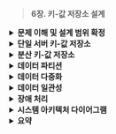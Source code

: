 > **6장. 키-값 저장소 설계**

<details>
  <summary><b>문제 이해 및 설계 범위 확정</b></summary>
  
  ---
    
  ## 문제 이해 및 설계 범위 확정
  
  ### **키-값 저장소(Key-Value Store)**
  
  - **비 관계형(Non-relational) 데이터베이스**
      - Amazon Dynamo, memcached, Redis 등
  - **Key**
      - 고유 식별자(Identifier)
      - 성능상의 이유로 키는 짧을수록 좋음
          - 일반 텍스트 키: `“last_logged_in_at”`
          - 해시 키 : `253DDEC4`
  - **Value**
      - 키-값 저장소는 값으로 무엇이 오든 상관하지 않음(`String`, `List`, `Object` …)
  - **Pair** : Key-Value 관계
  - `put(key, value)` : 키-값 쌍을 저장소에 저장
  - `get(key)` : 인자로 주어진 키의 값을 조회
  
  ### **문제 이해 및 설계 범위 확정**
  
  - 읽기, 쓰기, 메모리 사용량 사이의 균형 찾기
  - 데이터의 일관성과 가요성 사이에서 타협적 결정을 내린 설계
  - **ex)**
      - 키-값 쌍의 **크기는 10KB 이하**이다.
      - **큰 데이터**를 저장할 수 있어야 한다.
      - 높은 **가용성을 제공**해야 한다. 시스템은 장애가 있더라도 빨리 응답
      - 높은 **규모 확장성**을 제공해야 한다. 트래픽 양에 따라 자동적 서버 증설/삭제
      - **데이터 일관성 수준**은 조정이 가능해야 한다.
      - **응답 지연시간(latency)** 이 짧아야 한다.
  
  ---
</details>

<details>
  <summary><b>단일 서버 키-값 저장소</b></summary>
    
  ---
  
  ## 단일 서버 키-값 저장소
  
  ### **서버 1대만 사용하는 키-값 저장소 설계**
  
  - **키-값 쌍 전부를 메모리에 해시 테이블로 저장**
      - 빠른 속도를 보장
      - 모든 데이터를 메모리 안에 두기 불가능할 수 있음
  - **개선책**
      - 데이터 압축(Compression)
      - 자주 쓰이는 데이터만 메모리에 두고 나머지는 디스크에 저장
  - 많은 데이터를 저장하기 위해 **분산 키-값 저장소(Distributed Key-Value Store)** 필요
  
  ---
</details>

<details>
  <summary><b>분산 키-값 저장소</b></summary>

  ---
  
  ## 분산 키-값 저장소
  
  ### **분산 키-값 저장소(Distributed Key-Value Store)**
  
  - 키-값 쌍(Pair)을 **여러 서버에 분산** : 분산 해시 테이블이라고도 함
  - 설계 시 **CAP 정리** 이해 필요
  
  ### **CAP 정리**
  
  - **세 가지 요구사항을 동시에 만족하는 분산 시스템을 설계하는 것은 불가능**
      - **데이터 일관성(Consistency)**
          - 접속하는 모든 클라이언트는 **어떤 노드에서도 같은 데이터**를 보아야 함
      - **가용성(Availability)**
          - 접속하는 모든 클라이언트는 **일부 노드에 장애가 발생하더라도 항상 응답**
      - **파티션 감내(Partition Tolerance theorem)**
          - 파티션은 두 노드 사이에 통신 장애가 발생하였음을 의미
          - 네트워크에 **파티션이 생기더라도 시스템은 계속 동작**
  - **어떤 두 가지를 충족하려면 나머지 하나는 반드시 희생**
      
      ![Untitled](https://prod-files-secure.s3.us-west-2.amazonaws.com/564a8822-b76c-4de9-a961-41b4ac6503a6/c5607ac8-1da5-4edf-a06c-0b47ae871d47/Untitled.png)
      
  - **키-값 저장소 분류**
      - **CP 시스템**
          - 일관성 & 파티션 감내 지원
          - 가용성 희생
      - **AP 시스템**
          - 가용성 & 파티션 감내 지원
          - 데이터 일관성 희생
      - **CA 시스템(존재하지 않음)**
          - 일관성 & 가용성 지원
          - 파티션 감내 지원하지 않음
          - **분산 시스템은 반드시 파티션 문제를 감내할 수 있도록 설계**
              - 통상 네트워크 장애는 피할 수 없음
              - 실세계에 CA 시스템은 존재하지 않음
  
  ### **구체적 사례 : 세 대의 복제(Replica) 노드 n1, n2, n3**
  
  - 분산 시스템에서 데이터는 보통 여러 노드에 복제되어 보관
  - **이상적 상태**
      - 네트워크가 파티션되는 상황이 일어나지 않음
      - n1에 기록된 데이터는 자동적으로 n2와 n3에 복제
      - 데이터 일관성과 가용성 만족
      
      ![Untitled](https://prod-files-secure.s3.us-west-2.amazonaws.com/564a8822-b76c-4de9-a961-41b4ac6503a6/a20772a8-0b15-423c-b048-886ab7be1980/Untitled.png)
      
  - **실세계의 분산 시스템**
      - 분산 시스템은 파티션 문제를 피할 수 없음
      - 파티션 문제 발생 시 **일관성과 가용성 중 하나를 선택**해야 함
      
      ![Untitled](https://prod-files-secure.s3.us-west-2.amazonaws.com/564a8822-b76c-4de9-a961-41b4ac6503a6/26961ff6-d637-49d3-8d15-59c3bd96d956/Untitled.png)
      
      - n1 또는 n2에 기록한 데이터는 n3에 전달되지 않음
      - n3에 기록되었으나 n1, n2에 전달되지 않은 데이터, n1, n2는 오래된 사본 가짐
      - **가용성 대신 일관성 선택(CP 시스템)**
          - 세 서버 사이의 데이터 불일치를 해결하기 위해 **n1, n2에 쓰기 연산 중단**
          - ex) 은행권 시스템은 데이터 일관성(C)을 양보하지 않음 : **오류 반환**
      - **일관성 대신 가용성 선택(AP 시스템)**
          - 낡은 데이터를 반환할 위험이 있더라도, **읽기 연산을 허용**
          - n1, n2는 계속 쓰기 연산을 허용, n3 복구 후 동기화
          
  
  ### **시스템 컴포넌트**
  
  - **키-값 저장소 구현에 사용될 핵심 컴포넌트 및 기술**
      - 데이터 파티션
      - 데이터 다중화(Replication)
      - 일관성(Consistency)
      - 일관성 불일치 해소(Inconsistency Resolution)
      - 장애 처리
      - 시스템 아키텍처 다이어그램
      - 쓰기 경로(Write Path)
      - 읽기 경로(Read Path)
      
  
  ---
  </details>

  <details>
    <summary><b>데이터 파티션</b></summary>
    
  ---
  
  ## 데이터 파티션
  
  ### **데이터 파티션**
  
  - **대규모 애플리케이션의 경우**
      - 전체 데이터를 한 대 서버에 넣기 불가능
      - 데이터를 **작은 파티션들로 분할** 후, 여러 대 서버에 저장
  - **파티션 분할 시 고려할 문제**
      - 데이터를 여러 서버에 고르게 분산할 수 있는가
      - 노드가 추가되거나 삭제될 때, 데이터의 이동을 최소화할 수 있는가
  - **안정 해시(Consistent Hash)**
      - 서버를 해시 링(Hash Ring) 위에 배치
      - 키를 링 위에 배치
      - 시계방향으로 순회하다 만나는 첫 번째 서버에 키-값 쌍 저장
          
          ![Untitled](https://prod-files-secure.s3.us-west-2.amazonaws.com/564a8822-b76c-4de9-a961-41b4ac6503a6/7d0e2355-92b0-491a-908b-d50e0f2e38af/Untitled.png)
          
  - **안정 해시를 사용한 데이터 파티션 장점**
      - **규모 확장 자동화(Automatic Scaling)**
          - 시스템 부하에 따라 서버가 자동으로 추가 / 삭제
      - **다양성(Heterogeneity)**
          - 각 서버의 용량에 맞게 가상 노드(Virtual Node)의 수를 조정할 수 있음
          - 고성능 서버는 더 많은 가상 노드를 갖도록 설정
  
  ---
  </details>

  <details>
    <summary><b>데이터 다중화</b></summary>
    
  ---
  
  ## 데이터 다중화
  
  ### **데이터 다중화**
  
  - **데이터를 N개 서버에 비동기적으로 다중화(Replication)**
      - 높은 가용성과 안정성 확보
      - N은 튜닝 가능한 값
  - **N개 서버를 선정하는 방법**
      - Key의 위치로부터 **시계방향으로 순회**하면서, **첫 N개 서버에 사본 저장**
      - 가상 노드 사용 시 문제 : **같은 물리 서버를 중복 선택**
          - 같은 데이터 센터 노드 : 정전, 네트워크 이슈, 자연재해를 동시에 겪음
          - 같은 물리 서버를 중복 선택하지 않도록 해야 함
          - 데이터의 사본은 다른 센터의 서버에 보관, 센터들은 고속 네트워크로 연결
      
      ![Untitled](https://prod-files-secure.s3.us-west-2.amazonaws.com/564a8822-b76c-4de9-a961-41b4ac6503a6/5648faeb-aa86-4e0e-80c3-3d4cfc062478/Untitled.png)
      
  
  ---
    
  </details>

  <details>
    <summary><b>데이터 일관성</b></summary>
  
  ---
  
  ## 데이터 일관성
  
  ### **데이터 일관성**
  
  - **여러 노드에 다중화된 데이터는 적절히 동기화 필요**
  - **정족수 합의(Quorum Consensus) 프로토콜**
      - 읽기/쓰기 연산 모두에 일관성 보장 가능
      - $N$ : 사본 개수
      - $W$
          - 쓰기 연산에 대한 정족수
          - 쓰기 연산 성공으로 간주되기 위해 **적어도 $W$개 서버 쓰기 연산 성공 응답**
      - $R$
          - 읽기 연산에 대한 정족수
          - 읽기 연산 성공으로 간주되기 위해 **적어도 $R$개 서버 읽기 연산 성공** **응답**
  - **예제) $N=3$**
      
      ![Untitled](https://prod-files-secure.s3.us-west-2.amazonaws.com/564a8822-b76c-4de9-a961-41b4ac6503a6/1d126862-2f94-481d-9c7a-5f1b50eb0997/Untitled.png)
      
      - **중재자(Coordinator)**
          - $W=1$는 중재자가 최소 한 대 서버로부터 쓰기 성공 응답 필요로 함을 의미
          - ex) $s1$으로부터 성공 응답 시, $s2, s3$의 응답을 기다릴 필요 없음
          - 중재자는 클라이언트와 노드 사이에서 **프록시(Proxy) 역할**
      - $W=1 or R=1$
          - 중재자는 한 대 서버로부터의 응답만 받으면 되니 응답 속도가 빠름
      - $W ≥1 or R≥1$
          - 시스템이 보여주는 데이터 일관성의 수준 향상
          - 중재자의 응답 속도는 가장 느린 서버로부터의 응답을 기다려야 하므로 느려짐
      - $W+R > N$
          - **강한 일관성(Strong Consistency) 보장**
          - 일관성을 보증할 최신 데이터를 **가진 노드가 최소 하나는 겹침**
  - **요구되는 일관성 수준에 따른 시스템의 구성**
      - $R=1, W=N$ : 빠른 읽기 연산에 최적화된 시스템
      - $W=1, R=N$ : 빠른 쓰기 연산에 최적화된 시스템
      - $W+R > N$ : 강한 일관성이 보장됨(보통 $N=3, W=R=2$)
      - $W+R ≤ N$ : 강한 일관성이 보장되지 않음
  
  ### 1️⃣ **일관성 모델(Consitency Model)**
  
  - 키-값 저장소를 설계할 때 고려해야할 요소
  - 데이터 일관성의 수준을 결정
  - **강한 일관성(Strong Consistency)**
      - 모든 읽기 연산은 가장 최근에 갱신된 결과를 반환
      - 클라이언트는 **절대로 낡은(Out-of-date) 데이터를 보지 못함**
      - 모든 사본에 현재 쓰기 연산의 결과가 반영될 때까지 해당 데이터의 읽기/쓰기 금지
      - 고가용성 시스템에는 적합하지 않음 : 새 요청의 처리가 중단됨
  - **약한 일관성(Weak Consistency)**
      - 읽기 연산은 가장 최근에 갱신된 결과를 반환하지 못할 수 있음
  - **최종 일관성(Eventual Consistency)**
      - 약한 일관성의 한 형태
      - 갱신 결과가 결국에는 모든 사본에 반영(동기화)되는 모델
      - **쓰기 연산이 병렬적 발생** 상황에 데이터의 일관성이 깨질 수 있음 : **클라이언트가 해결**
      - DynamoDB, Cassandra
  
  ### **2️⃣ 비 일관성 해소 기법: 데이터 버저닝**
  
  - **데이터를 다중화하면 가용성 증가, 사본 간 일관성이 깨질 가능성 증가**
      - **버저닝(Versioning)**
          - 데이터 변경 시 해당 데이터의 **새 버전을 생성**
          - 각 버전의 데이터는 변경 불가능(**Immutable**)
  - **예시) 데이터 일관성이 깨지는 상황**
      
      ![Untitled](https://prod-files-secure.s3.us-west-2.amazonaws.com/564a8822-b76c-4de9-a961-41b4ac6503a6/0cb35b6b-185a-4c44-a072-2652ebba6c44/Untitled.png)
      
      - 어떤 데이터의 사본이 노드 **n1**과 **n2**에 보관
      - 데이터를 가져오려는 **서버 1**과 **서버 2**는 `get(”name”)`을 통해 `“john"`을 조회
      
      ![Untitled](https://prod-files-secure.s3.us-west-2.amazonaws.com/564a8822-b76c-4de9-a961-41b4ac6503a6/6e1cde41-dd54-4ec9-b51e-21dc37fb7efb/Untitled.png)
      
      - 서버 1 :  `“name”`에 연결된 값을 `“johnSanFrancisco”`로 변경, **v1**
      - 서버 2 : `“name”`에 연결된 값을 `“johnNewYork”`으로 변경, **v2**
      - 두 **연산이 동시에** 이뤄지고 **충돌(Conflict)**하는 값이 되었음
      - 충돌 발견/해결할 버저닝 시스템이 필요 : **벡터 시계(Vector ClocK)**
  
  ### 3️⃣ **벡터 시계(Vector Clock)**
  
  - **[서버, 버전]의 순서쌍을 데이터에 매단 것**
  - 어떤 버전이 선행/후행 버전인지, 다른 버전과 충돌이 있는지 판별
  - **$D([S1, v1], [S2, v2], … [Sn, vn]$**
      - $D$ : 데이터
      - $S$ : 서버 번호
      - $v$ : 버전 카운터
  - **데이터 $D$를 서버 $Si$에 기록**
      - $[Si, vi]$가 있으면, $vi$를 증가
      - 그렇지 않으면 새 항목 $[Si, 1]$을 생성
  
  ![Untitled](https://prod-files-secure.s3.us-west-2.amazonaws.com/564a8822-b76c-4de9-a961-41b4ac6503a6/45bef80b-9bbe-4d05-bbae-5b5782252d7c/Untitled.png)
  
  1. **클라이언트가 데이터 $D1$을 기록**
      - 서버 $Sx$가 연산을 처리
      - 벡터 시계 ; $D1([Sx, 1])$
  2. **다른 클라이언트가 $D1$을 읽고 업데이트**
      - 같은 서버 $Sx$가 쓰기 연산 처리
      - 벡터 시계 : $D2([Sx, 2])$
  3. **다른 클라이언트가 $D2$를 읽고 업데이트**
      - 다른 서버 $Sy$가 쓰기 연산 처리
      - 벡터 시계 : $D3([Sx, 2], [Sy, 1])$
  4. **또 다른 클라이언트가 $D2$를 읽고 갱신**
      - 다른 서버 $Sz$가 쓰기 연산 처리
      - 백터 시계 : $D4([Sx, 2], [Sy, 1], [Sz, 1])$
  5. **어떤 클라이언트가 $D3$, $D4$를 읽음**
      - 데이터 간 충돌 확인
      - 클라이언트가 충돌 해결 후 서버 기록
      - 서버 $Sx$가 쓰기 연산 처리
      - $D5([Sx, 3], [Sy, 1], [Sz, 1])$
  - **충돌 판단**
      - 버전 $X$에 포함된 모든 구성요소 값 $≤$ 버전 $Y$에 포함된 모든 구성요소 값
      - ex)
          - $X: \$ $D([s0,1], [s1, 1])$
          - $Y: \$ $D([s0, 1], [s1, 2])$
          - $X$는 $Y$의 이전 버전, **충돌 없음**
  - **벡터 시계를 이용한 충돌 감지 / 해소 단점**
      - **충돌 관련 로직이 클라이언트에 포함되어야 함**
          - 클라이언트 구현 복잡해짐
      - **[서버, 버전] 순서쌍의 개수가 너무 빨리 증가**
          - 임계치(Threshold) 설정
          - 오래된 순서쌍을 벡터 시계에서 제거 : 버전 간 선후 관계가 정확하게 결정될 수 없음
      - Amazon DynamoDB 실제 서비스에 문제가 발견된 적 없음 : **사용해도 괜찮은 솔루션**
  
  ---
  </details>

  <details>
    <summary><b>장애 처리</b></summary>
    
  ---
  
  ## 장애 처리
  
  ### **장애 처리**
  
  - 대다수 대규모 시스템에서 장애는 흔하게 벌어지는 사건
  - 장애를 어떻게 처리할 것인지는 중요한 문제
      - **장애 감지(Failure Detection)**
      - **장애 해소(Failure Resolution)**
      
  
  ### 장애 감지
  
  - **분산 시스템에는 두 대 이상의 서버가 똑같이 서버 A의 장애를 보고해야 실제 장애로 간주**
  - **모든 노드 사이에 멀티캐스팅(Multicasting) 채널 구축**
      - 서버 장애를 감지하는 가장 손쉬운 방법
      - 서버가 많은 때는 비효율적
      
      ![Untitled](https://prod-files-secure.s3.us-west-2.amazonaws.com/564a8822-b76c-4de9-a961-41b4ac6503a6/544dc394-3bfc-4e6e-bebb-0a1f4b403cae/Untitled.png)
      
  - **가십 프로토콜(Gossip Protocol)**
      - 분산형 장애 감지(Decentralized Failure Detection) 솔루션
      - 멀티캐스팅 채널 구축 방법보다 효율적
      
      ![Untitled](https://prod-files-secure.s3.us-west-2.amazonaws.com/564a8822-b76c-4de9-a961-41b4ac6503a6/88f32e33-574b-437c-a7c3-5f54206d946b/Untitled.png)
      
      - 각 노드는 **멤버십 목록(Membership List)**을 유지
          - 각 **멤버 ID**와 그 **박동 카운터(Heartbeat Counter)** 쌍의 목록
      - 각 노드는 주기적으로 자신의 **박동 카운터를 증가**
      - 각 노드는 무작위로 선정된 노드들에게 자기 **박동 카운터 목록을 보냄**
      - 박동 카운터 목록을 받은 노드는 **멤버십 목록을 최신 값으로 갱신**
      - 어떤 멤버의 박동 카운터값이 **지정된 시간동안 갱신되지 않는 경우**
          - 해당 멤버는 **장애(Offline) 상태**로 간주
  
  ### **일시적 장애 처리**
  
  - **가십 프로토콜로 장애를 감지한 시스템은 가용성을 보장하기 위한 조치 필요**
  - **엄격한 정족수(Strict Quorum) 접근법**
      - 읽기와 쓰기 연산을 금지
  - **느슨한 정족수(Sloppy Quorum) 접근법**
      - 건강한 서버를 해시 링에서 선택
          - **쓰기 연산을 수행할 $W$개 서버**
          - **읽기 연산을 수행할 $R$개 서버**
      - 장애 상태인 서버는 무시
  - **단서 후 임시 위탁(Hinted Handoff) 기법**
      - 네트워크나 서버 문제로 장애 상태인 서버로 가는 요청은 **다른 서버가 잠시 맡아 처리**
      - 발생한 변경사항은 해당 서버가 **복구되었을 때 일괄 반영**, 데이터 일관성 보존
      - 임시로 쓰기 연산을 처리한 서버에는 **단서(hint)**를 남겨둠
      
      ![Untitled](https://prod-files-secure.s3.us-west-2.amazonaws.com/564a8822-b76c-4de9-a961-41b4ac6503a6/eeebe485-32d8-4a8f-bd91-4492c270a8db/Untitled.png)
      
      - 장애 상태인 $s2$로의 읽기 및 쓰기 연산은 일시적으로 노드 $s3$가 처리
      - $s2$가 복구되면 $s3$는 갱신된 데이터를 $s2$로 인계
  
  ### **영구 장애 처리**
  
  - **단서 후 임시 위탁 기법 :  일시적 장애를 처리**
  - **반-엔트로피(Anti-entropy) 프로토콜 : 영구적인 노드의 장애 상태 처리**
      - 사본들을 비교하여 최신 버전으로 갱신
      - **머클 트리 :** 사본 간의 일관성 상태 탐지, 전송 테이터의 양을 줄이기 위해 사용
  - **머클 트리(Merkle Tree)**
      - **해시 트리(Hash Tree)라고 불림**
      - 각 노드에 **해시 값을 레이블**로 붙여두는 트리
          - 그 자식 노드들에 보관된 값의 해시 값(자식 노드가 Leaf 노드인 경우)
          - 자식 노드들의 레이블로부터 계산된 해시 값
      - 대규모 자료 구조의 내용을 효과적, 보안상 안전한 방법으로 **검증(Verfication)** 가능
  - **머클 트리 만들기**
      - ex) 키 공간(key Space) $1$ ~ $12$
      - 1️⃣ **키 공간을 버킷(Bucket)으로 나누기**
          
          ![Untitled](https://prod-files-secure.s3.us-west-2.amazonaws.com/564a8822-b76c-4de9-a961-41b4ac6503a6/efd9eea0-ab73-4de2-93b7-4f7749eb7445/Untitled.png)
          
          - ex) 4개 버킷
      - **2️⃣ 해시 값 계산**
          - 버킷에 포함된 각 키에 **균등 분포 해시(Uniform Hash) 함수** 적용
          
          ![Untitled](https://prod-files-secure.s3.us-west-2.amazonaws.com/564a8822-b76c-4de9-a961-41b4ac6503a6/9e4760db-8a47-4e22-93c6-095367c4b5cb/Untitled.png)
          
      - **3️⃣ 버킷별로 해시 값 계산 후, 해시 값을 레이블로 갖는 노드 만들기**
          
          ![Untitled](https://prod-files-secure.s3.us-west-2.amazonaws.com/564a8822-b76c-4de9-a961-41b4ac6503a6/73e5ce9e-2b3a-4c92-8a2a-90fbdeeae0a4/Untitled.png)
          
      - **4️⃣ 이진 트리 구성**
          - 자식 노드의 레이블로부터 새로운 해시 값 계산
          - 이진 트리를 상향식으로 구성
          
          ![Untitled](https://prod-files-secure.s3.us-west-2.amazonaws.com/564a8822-b76c-4de9-a961-41b4ac6503a6/981ac1d0-fa24-4a5b-b3fe-ce75350687cf/Untitled.png)
          
  - **머클 트리 비교**
      - **루트(Root) 노드의 해시 값 비교**
          - 일치한다면, 두 서버는 같은 데이터
          - 다른 경우
              - 왼쪽 자식 노드 해시 값 비교
              - 오른쪽 자식 노드 해시 값 비교
              - **다른 데이터를 가지는 버킷을 찾아 동기화**
  - **장점**
      - 두 서버에 보관된 **데이터의 총량과 무관**하게 동기화
      - 동기화해야하는 데이터의 양은 **실제 존재하는 차이의 크기**에 비례
          - But, 실제 시스템의 경우 버킷 하나의 크기는 꽤 큼
          - ex) 10억(1B)개 키, 백만(1M)개 버킷 : **하나의 버킷은 $1,000$개 키 관리**
      
  
  ### **데이터 센터 장애 처리**
  
  - **다양한 이유**로 장애가 발생할 수 있음
      - 정전
      - 네트워크 장애
      - 자연재해
  - **데이터를 여러 데이터 센터에 다중화하는 것이 중요**
      - 한 데이터 센터가 완전히 망가져도 다른 데이터 센터에 보관된 데이터 이용
  
  ---
  </details>

  <details>
    <summary><b>시스템 아키텍처 다이어그램</b></summary>
    
  ---
  
  ## 시스템 아키텍처 다이어그램
  
  ### 키-값 저장소 아키텍처 다이어그램
  
  - **주요 기능**
      - 클라이언트는 키-값 저장소가 제공하는 **두 가지 단순한 API**와 통신
          - `get(key)`
          - `put(key, value)`
      - **중재자(Coordinator)**는 클라이언트에게 **키-값 저장소에 대한 프록시(Proxy)** 역할 노드
      - 노드는 안정 해시(Consistenct Hash)의 **해시 링(Hash Ring) 위에 분포**
          
          ![Untitled](https://prod-files-secure.s3.us-west-2.amazonaws.com/564a8822-b76c-4de9-a961-41b4ac6503a6/d5f8e101-ae25-4d4b-ab58-4cd9fe0cb237/Untitled.png)
          
      - 노드를 자동으로 추가/삭제 할 수 있도록, **시스템은 완전히 분산(Decentralized)**
      - 데이터는 여러 노드에 **다중화**
      - 모든 노드가 같은 책임, **SPOF(Single Point Of Failure)는 존재하지 않음**
  - **완전히 분산된 설계를 채택**
      
      ![Untitled](https://prod-files-secure.s3.us-west-2.amazonaws.com/564a8822-b76c-4de9-a961-41b4ac6503a6/8ad48792-9593-4efe-8b0a-c463249d6f9f/Untitled.png)
      
      - 모든 노드는 제시된 기능 전부를 지원해야 함
  
  ### 쓰기 경로 *with Cassandra*
  
  - **쓰기 요청이 특정 노드에 전달**
      
      ![Untitled](https://prod-files-secure.s3.us-west-2.amazonaws.com/564a8822-b76c-4de9-a961-41b4ac6503a6/76681d24-ac2b-4f3d-be16-5c7e9f158109/Untitled.png)
      
      - **1️⃣ 쓰기 요청이 커밋 로그(Commit Log) 파일에 기록**
      - **2️⃣ 데이터가 메모리 캐시에 기록**
      - **3️⃣ 메모리 캐시가 가득차거나 임계치에 도달하면 데이터는 디스크의 SSTable에 기록**
          - SST(Sorted-String Table)
          - <키, 값>의 순서쌍을 정렬된 리스트 형태로 관리하는 테이블
  
  ### 읽기 경로 *with Cassandra*
  
  - **읽기 요청이 특정 노드에 전달**
  - **1️⃣ 데이터가 메모리 캐시에 있는지 확인**
      
      ![Untitled](https://prod-files-secure.s3.us-west-2.amazonaws.com/564a8822-b76c-4de9-a961-41b4ac6503a6/62f433db-bf01-4f4b-affc-d2cf12d48f5b/Untitled.png)
      
  - **2️⃣데이터가 메모리 캐시에 있다면 해당 데이터를 클라이언트에 반환**
  - **3️⃣ 데이터가 메모리에 없는 경우에는 디스크에서 가져옴**
      - 어느 SSTable에 찾는 키가 있는지 알아내기 위해 **블룸 필터(Bloom Filter)** 사용
      
      ![Untitled](https://prod-files-secure.s3.us-west-2.amazonaws.com/564a8822-b76c-4de9-a961-41b4ac6503a6/18664921-4869-47b6-b769-4a42ab66516e/Untitled.png)
      
      - 데이터가 메모리에 있는지 검사
      - 데이터가 메모리에 없으므로 블룸 필터 검사
      - 블룸 필터를 통해 어떤 SSTable에 키가 보관되어 있는지 확인
      - SSTable에서 데이터를 가져옴
      - 해당 데이터를 클라이언트에게 반환
  
  ---
  </details>

  <details>
    <summary><b>요약</b></summary>
  
  ---
  
  ## 요약
  
  ### **분산 키-값 저장소가 가져야 하는 기능과 구현하기 위한 기술**
  
  ![Untitled](https://prod-files-secure.s3.us-west-2.amazonaws.com/564a8822-b76c-4de9-a961-41b4ac6503a6/ddbdc5d5-eb4d-44d7-a08b-f5a08c1f7c4b/Untitled.png)
  
  ---
  </details>
